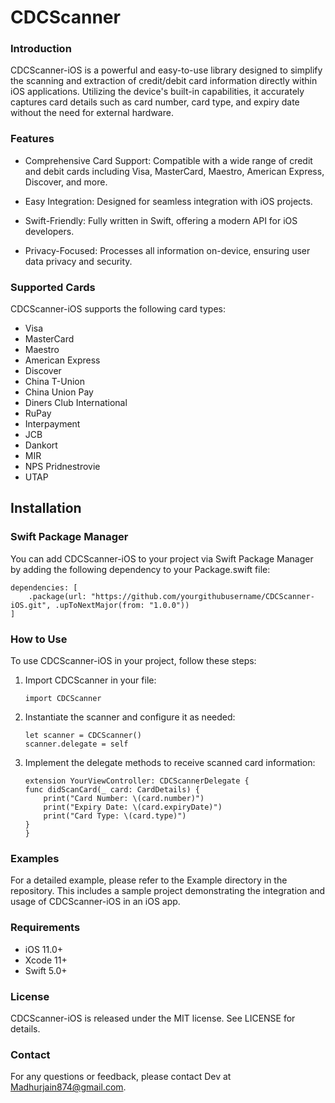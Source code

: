 # CDCScanner
### Introduction

CDCScanner-iOS is a powerful and easy-to-use library designed to simplify the scanning and extraction of credit/debit card information directly within iOS applications. Utilizing the device's built-in capabilities, it accurately captures card details such as card number, card type, and expiry date without the need for external hardware.

### Features 

*   Comprehensive Card Support:  Compatible with a wide range of credit and debit cards including Visa, MasterCard, Maestro, American Express, Discover, and more.

*   Easy Integration: Designed for seamless integration with iOS projects.
    
*   Swift-Friendly: Fully written in Swift, offering a modern API for iOS developers.

*    Privacy-Focused: Processes all information on-device, ensuring user data privacy and security.

###  Supported Cards

CDCScanner-iOS supports the following card types:

* Visa
* MasterCard
* Maestro
* American Express
* Discover
* China T-Union
* China Union Pay
* Diners Club International
* RuPay
* Interpayment
* JCB
* Dankort
* MIR
* NPS Pridnestrovie
* UTAP

## Installation
###  Swift Package Manager
You can add CDCScanner-iOS to your project via Swift Package Manager by adding the following dependency to your Package.swift file:
```
dependencies: [
    .package(url: "https://github.com/yourgithubusername/CDCScanner-iOS.git", .upToNextMajor(from: "1.0.0"))
]
```
### How to Use
To use CDCScanner-iOS in your project, follow these steps:
1. Import CDCScanner in your file:
   
   ```
   import CDCScanner
   ```
2. Instantiate the scanner and configure it as needed:
   
    ```
    let scanner = CDCScanner()
    scanner.delegate = self

3. Implement the delegate methods to receive scanned card information:
    
    ```
    extension YourViewController: CDCScannerDelegate {
    func didScanCard(_ card: CardDetails) {
        print("Card Number: \(card.number)")
        print("Expiry Date: \(card.expiryDate)")
        print("Card Type: \(card.type)")
    }
    }

### Examples
For a detailed example, please refer to the Example directory in the repository. This includes a sample project demonstrating the integration and usage of CDCScanner-iOS in an iOS app. 

### Requirements
* iOS 11.0+
* Xcode 11+
* Swift 5.0+
     
### License
CDCScanner-iOS is released under the MIT license. See LICENSE for details.

### Contact
For any questions or feedback, please contact Dev at Madhurjain874@gmail.com.




